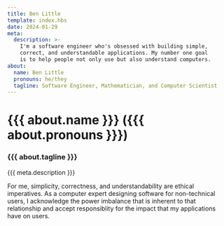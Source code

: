 ```yaml
---
title: Ben Little
template: index.hbs 
date: 2024-01-29
meta:
  description: >-
    I'm a software engineer who's obsessed with building simple,
    correct, and understandable applications. My number one goal
    is to help people not only use but also understand computers.
about:
  name: Ben Little
  pronouns: he/they
  tagline: Software Engineer, Mathematician, and Computer Scientist 
---
```


# {{{ about.name }}} ({{{ about.pronouns }}})

### {{{ about.tagline }}}

{{{ meta.description }}}

For me, simplicity, correctness, and understandability are
ethical imperatives. As a computer expert designing software
for non-technical users, I acknowledge the power imbalance
that is inherent to that relationship and accept responsiblity
for the impact that my applications have on users.
